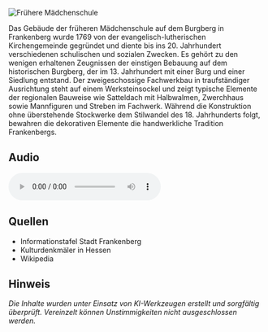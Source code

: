 ![Frühere Mädchenschule](./images/frankenberg/p7.jpg)

Das Gebäude der früheren Mädchenschule auf dem Burgberg in Frankenberg wurde 1769 von der evangelisch-lutherischen Kirchengemeinde gegründet und diente bis ins 20. Jahrhundert verschiedenen schulischen und sozialen Zwecken. Es gehört zu den wenigen erhaltenen Zeugnissen der einstigen Bebauung auf dem historischen Burgberg, der im 13. Jahrhundert mit einer Burg und einer Siedlung entstand. Der zweigeschossige Fachwerkbau in traufständiger Ausrichtung steht auf einem Werksteinsockel und zeigt typische Elemente der regionalen Bauweise wie Satteldach mit Halbwalmen, Zwerchhaus sowie Mannfiguren und Streben im Fachwerk. Während die Konstruktion ohne überstehende Stockwerke dem Stilwandel des 18. Jahrhunderts folgt, bewahren die dekorativen Elemente die handwerkliche Tradition Frankenbergs.

## Audio

<audio controls class="full-width-audio">
  <source src="locales/frankenberg/de/p7.mp3" type="audio/mpeg">
  Dein Browser unterstützt kein Audioelement.
</audio>

## Quellen

- Informationstafel Stadt Frankenberg
- Kulturdenkmäler in Hessen
- Wikipedia

## Hinweis

_Die Inhalte wurden unter Einsatz von KI-Werkzeugen erstellt und sorgfältig überprüft. Vereinzelt können Unstimmigkeiten nicht ausgeschlossen werden._
